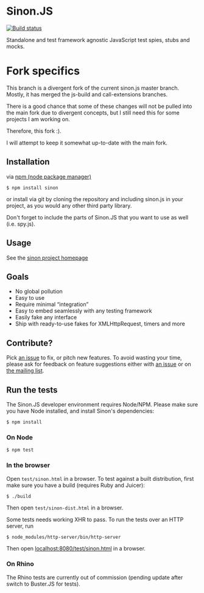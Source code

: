 # Sinon.JS

[![Build status](https://secure.travis-ci.org/cjohansen/Sinon.JS.png?branch=master)](http://travis-ci.org/cjohansen/Sinon.JS)

Standalone and test framework agnostic JavaScript test spies, stubs and mocks.


# Fork specifics

This branch is a divergent fork of the current sinon.js master branch. Mostly,
it has merged the js-build and call-extensions branches.

There is a good chance that some of these changes will not be pulled into the
main fork due to divergent concepts, but I still need this for some projects
I am working on.

Therefore, this fork :).

I will attempt to keep it somewhat up-to-date with the main fork.


## Installation

via [npm (node package manager)](http://github.com/isaacs/npm)

    $ npm install sinon

or install via git by cloning the repository and including sinon.js
in your project, as you would any other third party library.

Don't forget to include the parts of Sinon.JS that you want to use as well
(i.e. spy.js).

## Usage

See the [sinon project homepage](http://sinonjs.org/)

## Goals

* No global pollution
* Easy to use
* Require minimal “integration”
* Easy to embed seamlessly with any testing framework
* Easily fake any interface
* Ship with ready-to-use fakes for XMLHttpRequest, timers and more

## Contribute?

Pick [an issue](http://github.com/cjohansen/Sinon.JS/issues) to fix, or pitch
new features. To avoid wasting your time, please ask for feedback on feature
suggestions either with [an issue](http://github.com/cjohansen/Sinon.JS/issues/new)
or on [the mailing list](http://groups.google.com/group/sinonjs).

## Run the tests

The Sinon.JS developer environment requires Node/NPM. Please make sure you have
Node installed, and install Sinon's dependencies:

    $ npm install

### On Node

    $ npm test

### In the browser

Open `test/sinon.html` in a browser. To test against a built distribution, first
make sure you have a build (requires Ruby and Juicer):

    $ ./build

Then open `test/sinon-dist.html` in a browser.

Some tests needs working XHR to pass. To run the tests over an HTTP server, run

    $ node_modules/http-server/bin/http-server

Then open [localhost:8080/test/sinon.html](http://localhost:8080/test/sinon.html)
in a browser.

### On Rhino

The Rhino tests are currently out of commission (pending update after switch to
Buster.JS for tests).
